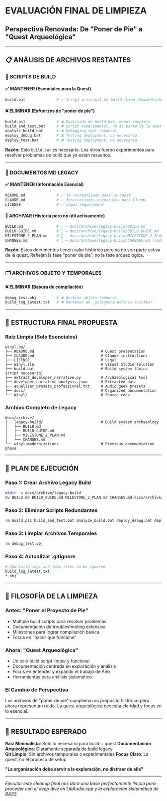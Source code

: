 # EVALUACIÓN FINAL DE LIMPIEZA
## Perspectiva Renovada: De "Poner de Pie" a "Quest Arqueológica"

---

## 📋 ANÁLISIS DE ARCHIVOS RESTANTES

### 🔧 **SCRIPTS DE BUILD**

#### ✅ **MANTENER (Esenciales para la Quest)**
```bash
build.bat              # ✅ Script principal de build (bien documentado, funcional)
```

#### ❌ **ELIMINAR (Esfuerzos de "poner de pie")**
```bash
build.ps1              # ❌ Duplicado de build.bat, menos completo
build_and_test.bat     # ❌ Script experimental, no es parte de la quest
analyze_build.bat      # ❌ Debugging tool temporal
deploy_debug.bat       # ❌ Testing deployment, no necesario
deploy_test.bat        # ❌ Testing deployment, no necesario
```

**Razón**: Solo `build.bat` es necesario. Los otros fueron experimentos para resolver problemas de build que ya están resueltos.

---

### 📄 **DOCUMENTOS MD LEGACY**

#### ✅ **MANTENER (Información Esencial)**
```bash
README.md              # ✅ Ya reorganizado para la quest
CLAUDE.md              # ✅ Instrucciones esenciales para Claude
LICENSE                # ✅ Legal requirement
```

#### 🔄 **ARCHIVAR (Historia pero no útil activamente)**
```bash
BUILD.md               # 🔄 → docs/archive/legacy-build/BUILD.md
BUILD_GUIDE.md         # 🔄 → docs/archive/legacy-build/BUILD_GUIDE.md
MILESTONE_2_PLAN.md    # 🔄 → docs/archive/legacy-build/MILESTONE_2_PLAN.md
CHANGES.md             # 🔄 → docs/archive/legacy-build/CHANGES.md (cambios hasta 2018)
```

**Razón**: Estos documentos tienen valor histórico pero ya no son parte activa de la quest. Reflejan la fase "poner de pie", no la fase arqueológica.

---

### 🗂️ **ARCHIVOS OBJETO Y TEMPORALES**

#### ❌ **ELIMINAR (Basura de compilación)**
```bash
debug_test.obj         # ❌ Archivo objeto temporal
build_log_latest.txt   # ❌ Mantener en .gitignore pero no trackear
```

---

## 🎯 **ESTRUCTURA FINAL PROPUESTA**

### Raíz Limpia (Solo Esenciales)
```
winyl-bp/
├── README.md                              # Quest presentation
├── CLAUDE.md                              # Claude instructions  
├── LICENSE                                # Legal
├── Winyl.sln                              # Visual Studio solution
├── build.bat                              # Build system (único script necesario)
├── extract_developer_narrative.py         # Archaeological tool
├── developer_narrative_analysis.json      # Extracted data
├── equalizer_presets_professional.txt     # Audio geek presets
├── docs/                                  # Organized documentation
└── Winyl/                                 # Source code
```

### Archivo Completo de Legacy
```
docs/archive/
├── legacy-build/                          # Build system archaeology
│   ├── BUILD.md
│   ├── BUILD_GUIDE.md  
│   ├── MILESTONE_2_PLAN.md
│   └── CHANGES.md
└── winyl-modernization/                   # Previous documentation phase
```

---

## 🧹 **PLAN DE EJECUCIÓN**

### Paso 1: Crear Archivo Legacy Build
```bash
mkdir -p docs/archive/legacy-build
mv BUILD.md BUILD_GUIDE.md MILESTONE_2_PLAN.md CHANGES.md docs/archive/legacy-build/
```

### Paso 2: Eliminar Scripts Redundantes
```bash
rm build.ps1 build_and_test.bat analyze_build.bat deploy_debug.bat deploy_test.bat
```

### Paso 3: Limpiar Archivos Temporales
```bash
rm debug_test.obj
```

### Paso 4: Actualizar .gitignore
```bash
# Add build logs and temp files to be ignored
build_log_latest.txt
*.obj
```

---

## 💭 **FILOSOFÍA DE LA LIMPIEZA**

### Antes: "Poner el Proyecto de Pie" 
- Multiple build scripts para resolver problemas
- Documentación de troubleshooting extensiva
- Milestones para lograr compilación básica
- Focus en "hacer que funcione"

### Ahora: "Quest Arqueológica"
- Un solo build script limpio y funcional
- Documentación centrada en exploración y análisis
- Focus en entender y expandir el trabajo de Alex
- Herramientas para análisis sistemático

### El Cambio de Perspectiva
Los archivos de "poner de pie" cumplieron su propósito histórico pero ahora representan ruido. La quest arqueológica necesita claridad y focus en lo esencial.

---

## 🎵 **RESULTADO ESPERADO**

**Raíz Minimalista**: Solo lo necesario para build + quest
**Documentación Arqueológica**: Claramente separada de build legacy  
**Git Limpio**: Sin archivos temporales o experimentales
**Focus Claro**: La quest, no el proceso de setup

**"La organización debe servir a la exploración, no distraer de ella"**

---

*Ejecutar este cleanup final nos dará una base perfectamente limpia para proceder con el deep dive en LibAudio.cpp y la exploración sistemática de BASS.*